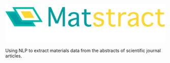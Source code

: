 ![Matstract logo](matstract_with_text.png)

Using NLP to extract materials data from the abstracts of scientific journal articles.
